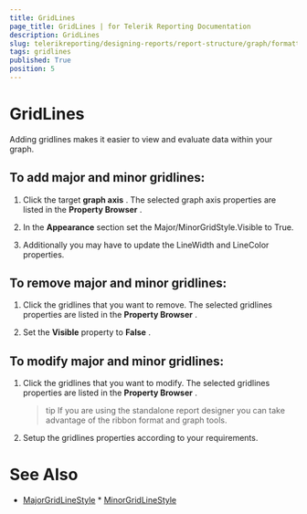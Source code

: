```yaml
---
title: GridLines
page_title: GridLines | for Telerik Reporting Documentation
description: GridLines
slug: telerikreporting/designing-reports/report-structure/graph/formatting-a-graph/gridlines
tags: gridlines
published: True
position: 5
---
```


# GridLines



Adding gridlines makes it easier to view and evaluate data within your graph.

## To add major and minor gridlines:

1. Click the target __graph axis__ .    The selected graph axis properties are listed in the __Property Browser__ .

1. In the __Appearance__  section set the Major/MinorGridStyle.Visible to True.                 

1. Additionally you may have to update the LineWidth and LineColor properties.                  

## To remove major and minor gridlines:

1. Click the gridlines that you want to remove.    The selected gridlines properties are listed in the __Property Browser__ .

1. Set the __Visible__  property to __False__ .                 

## To modify major and minor gridlines:

1. Click the gridlines that you want to modify.    The selected gridlines properties are listed in the __Property Browser__ .

    >tip                     If you are using the standalone report designer you can take advantage of the ribbon format and graph tools.                

1. Setup the gridlines properties according to your requirements.                 

# See Also
 * [MajorGridLineStyle](/reporting/api/Telerik.Reporting.GraphAxis#Telerik_Reporting_GraphAxis_MajorGridLineStyle)  * [MinorGridLineStyle](/reporting/api/Telerik.Reporting.GraphAxis#Telerik_Reporting_GraphAxis_MinorGridLineStyle) 
